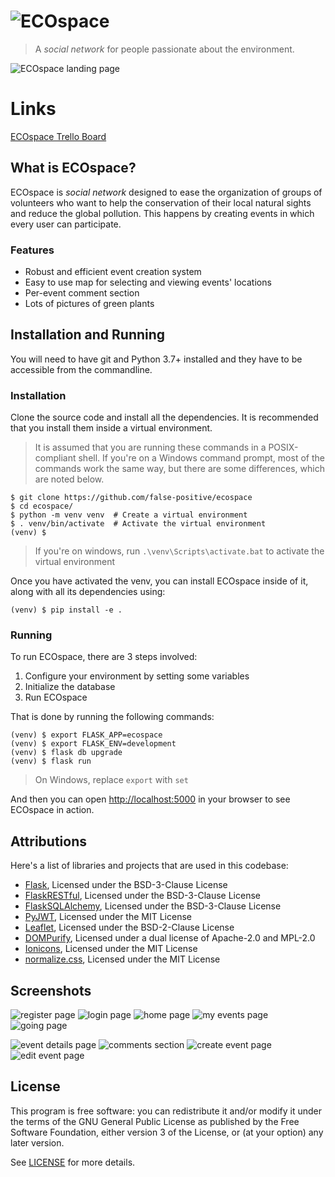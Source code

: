 # ![ECOspace](./assets/banner_logo.png)

<!-- README inspired by https://github.com/nukeop/nuclear/ -->

> A _social network_ for people passionate about the environment.

![ECOspace landing page](./assets/landing.png)

# Links

[ECOspace Trello Board](https://trello.com/b/FBcRwvkN/ecospace)

## What is ECOspace?

ECOspace is _social network_ designed to ease the organization of groups of volunteers who want to help the conservation of their local natural sights and reduce the global pollution. This happens by creating events in which every user can participate.

### Features

-   Robust and efficient event creation system
-   Easy to use map for selecting and viewing events' locations
-   Per-event comment section
-   Lots of pictures of green plants

## Installation and Running

You will need to have git and Python 3.7+ installed and they have to be accessible from the commandline.

### Installation

Clone the source code and install all the dependencies. It is recommended that you install them inside a virtual environment.

> It is assumed that you are running these commands in a POSIX-compliant shell.
> If you're on a Windows command prompt, most of the commands work the same way, but there are some differences, which are noted below.

```shell
$ git clone https://github.com/false-positive/ecospace
$ cd ecospace/
$ python -m venv venv  # Create a virtual environment
$ . venv/bin/activate  # Activate the virtual environment
(venv) $
```

> If you're on windows, run `.\venv\Scripts\activate.bat` to activate the virtual environment

Once you have activated the venv, you can install ECOspace inside of it, along with all its dependencies using:

```shell
(venv) $ pip install -e .
```

### Running

To run ECOspace, there are 3 steps involved:

1. Configure your environment by setting some variables
2. Initialize the database
3. Run ECOspace

That is done by running the following commands:

```shell
(venv) $ export FLASK_APP=ecospace
(venv) $ export FLASK_ENV=development
(venv) $ flask db upgrade
(venv) $ flask run
```

> On Windows, replace `export` with `set`

And then you can open <http://localhost:5000> in your browser to see ECOspace in action.

## Attributions

Here's a list of libraries and projects that are used in this codebase:

-   [Flask](https://github.com/pallets/flask), Licensed under the BSD-3-Clause License
-   [FlaskRESTful](https://github.com/flask-restful/flask-restful), Licensed under the BSD-3-Clause License
-   [FlaskSQLAlchemy](https://github.com/pallets/flask-sqlalchemy), Licensed under the BSD-3-Clause License
-   [PyJWT](https://github.com/jpadilla/pyjwt), Licensed under the MIT License
-   [Leaflet](https://github.com/Leaflet/Leaflet), Licensed under the BSD-2-Clause License
-   [DOMPurify](https://github.com/cure53/DOMPurify), Licensed under a dual license of Apache-2.0 and MPL-2.0
-   [Ionicons](https://github.com/ionic-team/ionicons), Licensed under the MIT License
-   [normalize.css](https://github.com/necolas/normalize.css/), Licensed under the MIT License

## Screenshots

![register page](./assets/register.png)
![login page](./assets/login.png)
![home page](./assets/home.png)
![my events page](./assets/my_events.png)
![going page](./assets/going.png)

<!-- ![profile page](./assets/profile.png) <!-- add when profile page looks good -->

![event details page](./assets/event.png)
![comments section](./assets/comments.png)
![create event page](./assets/create_event.png)
![edit event page](./assets/edit_event.png)

## License

This program is free software: you can redistribute it and/or modify
it under the terms of the GNU General Public License as published by
the Free Software Foundation, either version 3 of the License, or
(at your option) any later version.

See [LICENSE](./LICENSE) for more details.
